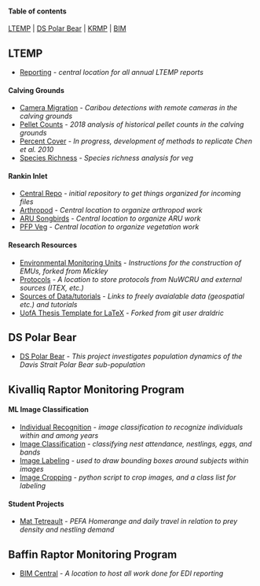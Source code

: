 #### Table of contents
[LTEMP](#ltemp) |
[DS Polar Bear](#ds-polar-bear) |
[KRMP](#kivalliq-raptor-monitoring-program) |
[BIM](#baffin-raptor-monitoring-program) 

## LTEMP
* [Reporting](https://github.com/nuwcru/ltemp_reporting) - *central location for all annual LTEMP reports*
#### Calving Grounds
* [Camera Migration](https://github.com/nuwcru/ltemp_camera-mig) - *Caribou detections with remote cameras in the calving grounds*
* [Pellet Counts](https://github.com/nuwcru/ltemp_pellet) - *2018 analysis of historical pellet counts in the calving grounds*
* [Percent Cover](https://github.com/nuwcru/ltemp_perc-cover) - *In progress, development of methods to replicate Chen et al. 2010*
* [Species Richness](https://github.com/nuwcru/ltemp_speciesrich) - *Species richness analysis for veg*
#### Rankin Inlet
* [Central Repo](https://github.com/nuwcru/ipm_DSpolarbear) - *initial repository to get things organized for incoming files*
* [Arthropod](https://github.com/nuwcru/ltemp_arthro) - *Central location to organize arthropod work*
* [ARU Songbirds](https://github.com/nuwcru/ltemp_aruRan) - *Central location to organize ARU work*
* [PFP Veg](https://github.com/nuwcru/ltemp_vegRan) - *Central location to organize vegetation work*


#### Research Resources
* [Environmental Monitoring Units](https://github.com/nuwcru/EMU) - *Instructions for the construction of EMUs, forked from Mickley*
* [Protocols](https://github.com/nuwcru/ltemp_protocol) - *A location to store protocols from NuWCRU and external sources (ITEX, etc.)*
* [Sources of Data/tutorials](https://github.com/nuwcru/ltemp_data-sources) - *Links to freely avaialable data (geospatial etc.) and tutorials*
* [UofA Thesis Template for LaTeX](https://github.com/nuwcru/uAlberta-Thesis-LaTeX-Template) - *Forked from git user draldric*

## DS Polar Bear 
* [DS Polar Bear](https://github.com/nuwcru/ipm_DSpolarbear) - *This project investigates population dynamics of the Davis Strait Polar Bear sub-population*

## Kivalliq Raptor Monitoring Program 
#### ML Image Classification
* [Individual Recognition](https://github.com/nuwcru/krmp_ind-recognition) - *image classification to recognize individuals within and among years*
* [Image Classification](https://github.com/nuwcru/krmp_image-class) - *classifying nest attendance, nestlings, eggs, and bands*
* [Image Labeling](https://github.com/nuwcru/krmp_OpenLabeling) - *used to draw bounding boxes around subjects within images*
* [Image Cropping](https://github.com/nuwcru/krmp_image-crop) - *python script to crop images, and a class list for labeling*

#### Student Projects
* [Mat Tetreault](https://github.com/nuwcru/krmp_homerange) - *PEFA Homerange and daily travel in relation to prey density and nestling demand*

## Baffin Raptor Monitoring Program

* [BIM Central](https://github.com/nuwcru/bim_central) - *A location to host all work done for EDI reporting*
